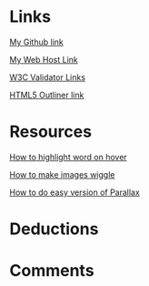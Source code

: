 # Links
[My Github link]()

[My Web Host Link ]()

[W3C Validator Links]()

[HTML5 Outliner link ]()

# Resources
[How to highlight word on hover](https://www.w3schools.com/cssref/tryit.asp?filename=trycss_sel_hover_more)

[How to make images
wiggle](https://harrybailey.com/2011/09/css3-element-wiggle-with-keyframes/)

[How to do easy version of Parallax](https://www.w3schools.com/howto/howto_css_parallax.asp)

# Deductions

# Comments
